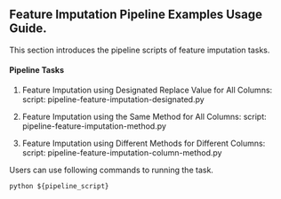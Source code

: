 ## Feature Imputation Pipeline Examples Usage Guide.

This section introduces the pipeline scripts of feature imputation tasks.

#### Pipeline Tasks

1. Feature Imputation using Designated Replace Value for All Columns:
    script: pipeline-feature-imputation-designated.py

2. Feature Imputation using the Same Method for All Columns:
    script: pipeline-feature-imputation-method.py

3. Feature Imputation using Different Methods for Different Columns:
    script: pipeline-feature-imputation-column-method.py

Users can use following commands to running the task.

    python ${pipeline_script}
